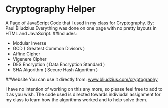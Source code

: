 # Cryptography Helper
A Page of JavaScript Code that I used in my class for Cryptography. By: Paul Bliudzius
Everything was done on one page with no pretty layouts in HTML and JavaScript.
##Includes:
* Modular Inverse
* GCD ( Greatest Common Divisors )
* Affine Cipher
* Vigenere Cipher
* DES Encryption ( Data Encryption Standard )
* SHA Algorithm ( Secure Hash Algorithm )

##Website
You can use it directly from: www.bliudzius.com/cryptography

I have no intention of working on this any more, so please feel free to add to it as you wish. The code used is directed towards indiviudal assignment for my class to learn how the algorithms worked and to help solve them.
